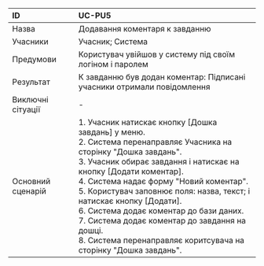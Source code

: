 | ID  | UC-PU5  |
|:---|:---|
|Назва   |Додавання коментаря к завданню|
|Учасники   |Учасник; Система   |
|Предумови   | Користувач увійшов у систему під своїм логіном і паролем|
|Результат| К завданню був додан коментар: Підписані учасники отримали повідомлення |
|Виключні сітуації|-|
|Основний сценарій|1. Учасник натискає кнопку [Дошка завдань] у меню. <br>2. Система перенаправляє Учасника на сторінку "Дошка завдань". <br>3. Учасник обирає завдання і натискає на кнопку [Додати коментар]. <br>4. Система надає форму "Новий коментар".<br> 5. Користувач заповнює поля: назва, текст; і натискає кнопку [Додати]. <br>6. Система додає коментар до бази даних. <br>7. Система додає коментар до завдання на дошці. <br>8. Система перенаправляє коритсувача на сторінку "Дошка завдань".
